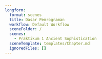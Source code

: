 ```yaml
---
longform:
  format: scenes
  title: Dasar Pemrograman
  workflow: Default Workflow
  sceneFolder: /
  scenes:
    - Praktikum 1 Ancient Sophistication
  sceneTemplate: templates/Chapter.md
  ignoredFiles: []
---
```


